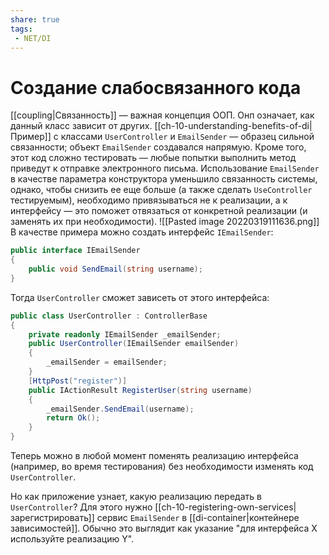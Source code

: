 ```yaml
---
share: true
tags:
 - NET/DI
---
```

# Создание слабосвязанного кода
[[coupling|Связанность]] — важная концепция ООП. Онп означает, как данный класс зависит от других.
[[ch-10-understanding-benefits-of-di|Пример]] с классами `UserController` и `EmailSender` — образец сильной связанности; объект `EmailSender` создавался напрямую. Кроме того, этот код сложно тестировать — любые попытки выполнить метод приведут к отправке электронного письма.
Использование `EmailSender` в качестве параметра конструктора уменьшило связанность системы, однако, чтобы снизить ее еще больше (а также сделать `UseController` тестируемым), необходимо привязываться не к реализации, а к интерфейсу — это поможет отвязаться от конкретной реализации (и заменять их при необходимости).
![[Pasted image 20220319111636.png]]
В качестве примера можно создать интерфейс `IEmailSender`:
```csharp
public interface IEmailSender
{
	public void SendEmail(string username);
}
```
Тогда `UserController` сможет зависеть от этого интерфейса:
```csharp
public class UserController : ControllerBase
{
	private readonly IEmailSender _emailSender;
	public UserController(IEmailSender emailSender)
	{
		_emailSender = emailSender;	
	}
	[HttpPost("register")]
	public IActionResult RegisterUser(string username)
	{
		_emailSender.SendEmail(username);
		return Ok();
	}
}
```
Теперь можно в любой момент поменять реализацию интерфейса (например, во время тестирования) без необходимости изменять код `UserController`.

Но как приложение узнает, какую реализацию передать в `UserController`? Для этого нужно [[ch-10-registering-own-services|зарегистрировать]] сервис `EmailSender` в [[di-container|контейнере зависимостей]]. Обычно это выглядит как указание "для интерфейса X используйте реализацию Y".